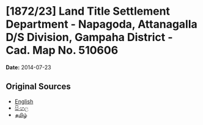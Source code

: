 # [1872/23] Land Title Settlement Department - Napagoda, Attanagalla D/S Division, Gampaha District - Cad. Map No. 510606

**Date:** 2014-07-23

## Original Sources

- [English](https://documents.gov.lk/view/extra-gazettes/2014/7/1872-23_E.pdf)
- [සිංහල](https://documents.gov.lk/view/extra-gazettes/2014/7/1872-23_S.pdf)
- [தமிழ்](https://documents.gov.lk/view/extra-gazettes/2014/7/1872-23_T.pdf)
